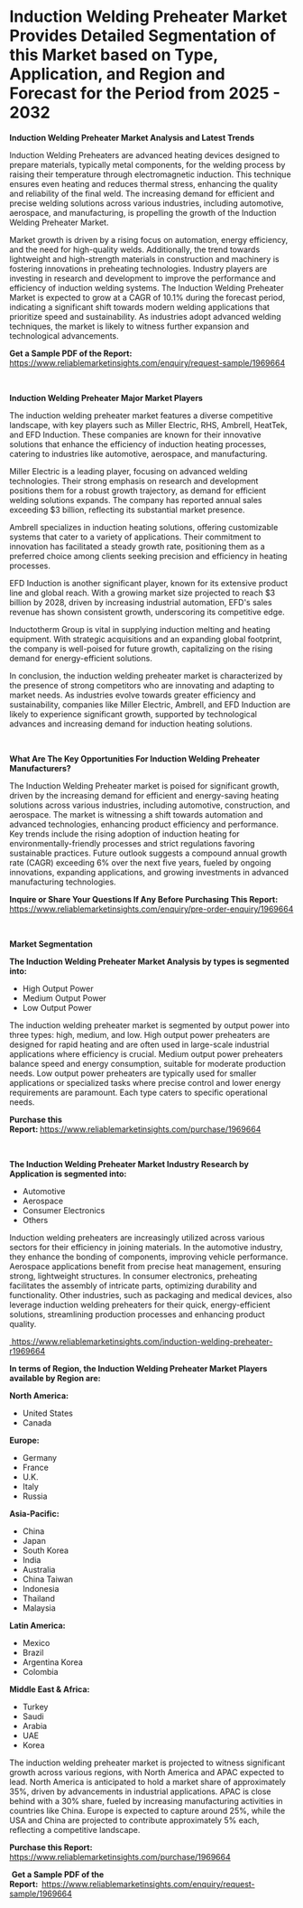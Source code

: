 <p><h1>Induction Welding Preheater Market Provides Detailed Segmentation of this Market based on Type, Application, and Region and Forecast for the Period from 2025 - 2032</h1></p><p><strong>Induction Welding Preheater Market Analysis and Latest Trends</strong></p>
<p><p>Induction Welding Preheaters are advanced heating devices designed to prepare materials, typically metal components, for the welding process by raising their temperature through electromagnetic induction. This technique ensures even heating and reduces thermal stress, enhancing the quality and reliability of the final weld. The increasing demand for efficient and precise welding solutions across various industries, including automotive, aerospace, and manufacturing, is propelling the growth of the Induction Welding Preheater Market.</p><p>Market growth is driven by a rising focus on automation, energy efficiency, and the need for high-quality welds. Additionally, the trend towards lightweight and high-strength materials in construction and machinery is fostering innovations in preheating technologies. Industry players are investing in research and development to improve the performance and efficiency of induction welding systems. The Induction Welding Preheater Market is expected to grow at a CAGR of 10.1% during the forecast period, indicating a significant shift towards modern welding applications that prioritize speed and sustainability. As industries adopt advanced welding techniques, the market is likely to witness further expansion and technological advancements.</p></p>
<p><strong>Get a Sample PDF of the Report:&nbsp;</strong> <a href="https://www.reliablemarketinsights.com/enquiry/request-sample/1969664?utm_campaign=2177&utm_medium=2&utm_source=Github&utm_content=ia&utm_term=12042025&utm_id=induction-welding-preheater">https://www.reliablemarketinsights.com/enquiry/request-sample/1969664</a></p>
<p>&nbsp;</p>
<p><strong>Induction Welding Preheater Major Market Players</strong></p>
<p><p>The induction welding preheater market features a diverse competitive landscape, with key players such as Miller Electric, RHS, Ambrell, HeatTek, and EFD Induction. These companies are known for their innovative solutions that enhance the efficiency of induction heating processes, catering to industries like automotive, aerospace, and manufacturing.</p><p>Miller Electric is a leading player, focusing on advanced welding technologies. Their strong emphasis on research and development positions them for a robust growth trajectory, as demand for efficient welding solutions expands. The company has reported annual sales exceeding $3 billion, reflecting its substantial market presence.</p><p>Ambrell specializes in induction heating solutions, offering customizable systems that cater to a variety of applications. Their commitment to innovation has facilitated a steady growth rate, positioning them as a preferred choice among clients seeking precision and efficiency in heating processes.</p><p>EFD Induction is another significant player, known for its extensive product line and global reach. With a growing market size projected to reach $3 billion by 2028, driven by increasing industrial automation, EFD's sales revenue has shown consistent growth, underscoring its competitive edge.</p><p>Inductotherm Group is vital in supplying induction melting and heating equipment. With strategic acquisitions and an expanding global footprint, the company is well-poised for future growth, capitalizing on the rising demand for energy-efficient solutions.</p><p>In conclusion, the induction welding preheater market is characterized by the presence of strong competitors who are innovating and adapting to market needs. As industries evolve towards greater efficiency and sustainability, companies like Miller Electric, Ambrell, and EFD Induction are likely to experience significant growth, supported by technological advances and increasing demand for induction heating solutions.</p></p>
<p>&nbsp;</p>
<p><strong>What Are The Key Opportunities For Induction Welding Preheater Manufacturers?</strong></p>
<p><p>The Induction Welding Preheater market is poised for significant growth, driven by the increasing demand for efficient and energy-saving heating solutions across various industries, including automotive, construction, and aerospace. The market is witnessing a shift towards automation and advanced technologies, enhancing product efficiency and performance. Key trends include the rising adoption of induction heating for environmentally-friendly processes and strict regulations favoring sustainable practices. Future outlook suggests a compound annual growth rate (CAGR) exceeding 6% over the next five years, fueled by ongoing innovations, expanding applications, and growing investments in advanced manufacturing technologies.</p></p>
<p><strong>Inquire or Share Your Questions If Any Before Purchasing This Report:</strong> <a href="https://www.reliablemarketinsights.com/enquiry/pre-order-enquiry/1969664?utm_campaign=2177&utm_medium=2&utm_source=Github&utm_content=ia&utm_term=12042025&utm_id=induction-welding-preheater">https://www.reliablemarketinsights.com/enquiry/pre-order-enquiry/1969664</a></p>
<p>&nbsp;</p>
<p><strong>Market Segmentation</strong></p>
<p><strong>The Induction Welding Preheater Market Analysis by types is segmented into:</strong></p>
<p><ul><li>High Output Power</li><li>Medium Output Power</li><li>Low Output Power</li></ul></p>
<p><p>The induction welding preheater market is segmented by output power into three types: high, medium, and low. High output power preheaters are designed for rapid heating and are often used in large-scale industrial applications where efficiency is crucial. Medium output power preheaters balance speed and energy consumption, suitable for moderate production needs. Low output power preheaters are typically used for smaller applications or specialized tasks where precise control and lower energy requirements are paramount. Each type caters to specific operational needs.</p></p>
<p><strong>Purchase this Report:&nbsp;</strong><a href="https://www.reliablemarketinsights.com/purchase/1969664?utm_campaign=2177&utm_medium=2&utm_source=Github&utm_content=ia&utm_term=12042025&utm_id=induction-welding-preheater">https://www.reliablemarketinsights.com/purchase/1969664</a></p>
<p>&nbsp;</p>
<p><strong>The Induction Welding Preheater Market Industry Research by Application is segmented into:</strong></p>
<p><ul><li>Automotive</li><li>Aerospace</li><li>Consumer Electronics</li><li>Others</li></ul></p>
<p><p>Induction welding preheaters are increasingly utilized across various sectors for their efficiency in joining materials. In the automotive industry, they enhance the bonding of components, improving vehicle performance. Aerospace applications benefit from precise heat management, ensuring strong, lightweight structures. In consumer electronics, preheating facilitates the assembly of intricate parts, optimizing durability and functionality. Other industries, such as packaging and medical devices, also leverage induction welding preheaters for their quick, energy-efficient solutions, streamlining production processes and enhancing product quality.</p></p>
<p><a href="https://www.reliablemarketinsights.com/induction-welding-preheater-r1969664?utm_campaign=2177&utm_medium=2&utm_source=Github&utm_content=ia&utm_term=12042025&utm_id=induction-welding-preheater">&nbsp;https://www.reliablemarketinsights.com/induction-welding-preheater-r1969664</a></p>
<p><strong>In terms of Region, the Induction Welding Preheater Market Players available by Region are:</strong></p>
<p>
    <p> <strong> North America: </strong>
        <ul>
            <li>United States</li>
            <li>Canada</li>
        </ul>
        </p> 
    <p> <strong> Europe: </strong>
        <ul>
            <li>Germany</li>
            <li>France</li>
            <li>U.K.</li>
            <li>Italy</li>
            <li>Russia</li>
        </ul>
        </p> 
    <p> <strong> Asia-Pacific: </strong>
        <ul>
            <li>China</li>
            <li>Japan</li>
            <li>South Korea</li>
            <li>India</li>
            <li>Australia</li>
            <li>China Taiwan</li>
            <li>Indonesia</li>
            <li>Thailand</li>
            <li>Malaysia</li>
        </ul>
        </p> 
    <p> <strong> Latin America: </strong>
        <ul>
            <li>Mexico</li>
            <li>Brazil</li>
            <li>Argentina Korea</li>
            <li>Colombia</li>
        </ul>
        </p> 
    <p> <strong> Middle East & Africa: </strong>
        <ul>
            <li>Turkey</li>
            <li>Saudi</li>
            <li>Arabia</li>
            <li>UAE</li>
            <li>Korea</li>
        </ul>
    </p>
    </p>
<p><p>The induction welding preheater market is projected to witness significant growth across various regions, with North America and APAC expected to lead. North America is anticipated to hold a market share of approximately 35%, driven by advancements in industrial applications. APAC is close behind with a 30% share, fueled by increasing manufacturing activities in countries like China. Europe is expected to capture around 25%, while the USA and China are projected to contribute approximately 5% each, reflecting a competitive landscape.</p></p>
<p><strong>Purchase this Report: </strong><a href="https://www.reliablemarketinsights.com/purchase/1969664?utm_campaign=2177&utm_medium=2&utm_source=Github&utm_content=ia&utm_term=12042025&utm_id=induction-welding-preheater">https://www.reliablemarketinsights.com/purchase/1969664</a></p>
<p>&nbsp;<strong>Get a Sample PDF of the Report:&nbsp;&nbsp;</strong><a href="https://www.reliablemarketinsights.com/enquiry/request-sample/1969664?utm_campaign=2177&utm_medium=2&utm_source=Github&utm_content=ia&utm_term=12042025&utm_id=induction-welding-preheater">https://www.reliablemarketinsights.com/enquiry/request-sample/1969664</a></p>
<p><strong></strong></p>
<p><p></p><p></p><p></p></p>